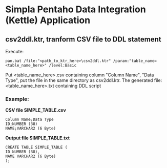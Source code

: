 # Simpla Pentaho Data Integration (Kettle) Application
## csv2ddl.ktr, tranform CSV file to DDL statement 
Execute: 
```
pan.bat /file:"<path_to_ktr_here>\csv2ddl.ktr" /param:"table_name=<table_name_here>" /level:Basic
```
Put <table_name_here>.csv containing column "Column Name", "Data Type", put the file in the same directory as csv2ddl.ktr. 
The generated file: <table_name_here>.txt containing DDL script 

### Example:
**CSV file SIMPLE_TABLE.csv**
```
Column Name;Data Type
ID;NUMBER (38)
NAME;VARCHAR2 (6 Byte)
```

**Output file SIMPLE_TABLE.txt**
```
CREATE TABLE SIMPLE_TABLE (
ID NUMBER (38),
NAME VARCHAR2 (6 Byte)
);
```


